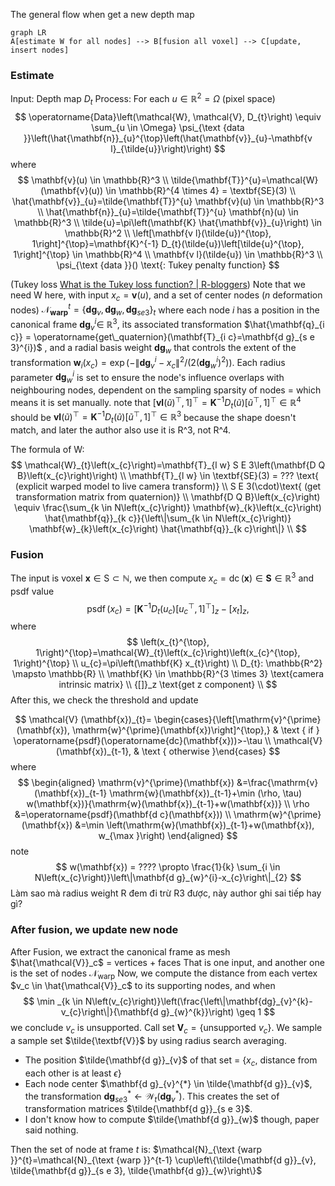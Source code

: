 The general flow when get a new depth map 
```mermaid
graph LR 
A[estimate W for all nodes] --> B[fusion all voxel] --> C[update, insert nodes]
```

### Estimate 
Input: Depth map $D_{t}$ 
Process: 
For each $u \in \mathbb{R}^2 = \Omega$ (pixel space)
$$
\operatorname{Data}\left(\mathcal{W}, \mathcal{V}, D_{t}\right) \equiv \sum_{u \in \Omega} \psi_{\text {data }}\left(\hat{\mathbf{n}}_{u}^{\top}\left(\hat{\mathbf{v}}_{u}-\mathbf{v l}_{\tilde{u}}\right)\right)
$$
where
$$
\mathbf{v}(u) \in \mathbb{R}^3 \\ 
\tilde{\mathbf{T}}^{u}=\mathcal{W}(\mathbf{v}(u)) \in \mathbb{R}^{4 \times 4} = \textbf{SE}(3) \\ 
\hat{\mathbf{v}}_{u}=\tilde{\mathbf{T}}^{u} \mathbf{v}(u) \in \mathbb{R}^3 \\ 
\hat{\mathbf{n}}_{u}=\tilde{\mathbf{T}}^{u} \mathbf{n}(u) \in \mathbb{R}^3 \\ 
\tilde{u}=\pi\left(\mathbf{K} \hat{\mathbf{v}}_{u}\right) \in \mathbb{R}^2 \\ 
\left[\mathbf{v l}(\tilde{u})^{\top}, 1\right]^{\top}=\mathbf{K}^{-1} D_{t}(\tilde{u})\left[\tilde{u}^{\top}, 1\right]^{\top} \in \mathbb{R}^4 \\ 
\mathbf{v l}(\tilde{u}) \in \mathbb{R}^3 \\ 
\psi_{\text {data }}() \text{:  Tukey penalty function}
$$ 

(Tukey loss [What is the Tukey loss function? | R-bloggers](https://www.r-bloggers.com/2021/04/what-is-the-tukey-loss-function/))
Note that we need W here, with input $x_c = \mathbf{v}(u)$, and a set of center nodes ($n$ deformation nodes) $\mathcal{N}_{\mathbf{w a r p}}^{t}=\left\{\mathbf{d g}_{v}, \mathbf{d g}_{w}, \mathbf{d g}_{s e 3}\right\}_{t}$ where each node $i$ has a position in the canonical frame $\mathbf{d g}_{v}^{i} \in$ $\mathbb{R}^{3}$, its associated transformation $\hat{\mathbf{q}_{i c}} = \operatorname{get\_quaternion}(\mathbf{T}_{i c}=\mathbf{d g}_{s e 3}^{i})$ , and a radial basis weight $\mathbf{d g}_{w}$ that controls the extent of the transformation $\mathbf{w}_{i}\left(x_{c}\right)=\exp \left(-\left\|\mathbf{d g}_{v}^{i}-x_{c}\right\|^{2} /\left(2\left(\mathbf{d g}_{w}^{i}\right)^{2}\right)\right)$. Each radius parameter $\mathbf{d g}_{w}^{i}$ is set to ensure the node's influence overlaps with neighbouring nodes, dependent on the sampling sparsity of nodes = which means it is set manually. 
note that $\left[\mathbf{v l}(\tilde{u})^{\top}, 1\right]^{\top}=\mathbf{K}^{-1} D_{t}(\tilde{u})\left[\tilde{u}^{\top}, 1\right]^{\top} \in \mathbb{R}^4$ should be $\mathbf{v l}(\tilde{u})^{\top}=\mathbf{K}^{-1} D_{t}(\tilde{u})\left[\tilde{u}^{\top}, 1\right]^{\top} \in \mathbb{R}^3$ because the shape doesn't match, and later the author also use it is R^3, not R^4.

The formula of W: 
$$
\mathcal{W}_{t}\left(x_{c}\right)=\mathbf{T}_{l w} S E 3\left(\mathbf{D Q B}\left(x_{c}\right)\right) \\ 
\mathbf{T}_{l w} \in \textbf{SE}(3) = ??? \text{ (explicit warped model to live camera transform)} \\ 
S E 3(\cdot)\text{ (get transformation matrix from quaternion)} \\ 
\mathbf{D Q B}\left(x_{c}\right) \equiv \frac{\sum_{k \in N\left(x_{c}\right)} \mathbf{w}_{k}\left(x_{c}\right) \hat{\mathbf{q}}_{k c}}{\left\|\sum_{k \in N\left(x_{c}\right)} \mathbf{w}_{k}\left(x_{c}\right) \hat{\mathbf{q}}_{k c}\right\|} \\ 
$$
### Fusion 
The input is voxel $\mathbf{x} \in \mathrm{S} \subset \mathbb{N}$, 
we then compute $x_c = \operatorname{dc}(\mathbf{x}) \in \textbf{S} \in \mathbb{R}^3$  and psdf value 
$$
\operatorname{psdf}\left(x_{c}\right)=\left[\mathbf{K}^{-1} D_{t}\left(u_{c}\right)\left[u_{c}^{\top}, 1\right]^{\top}\right]_{z}-\left[x_{t}\right]_{z},
$$
where 
$$
\left(x_{t}^{\top}, 1\right)^{\top}=\mathcal{W}_{t}\left(x_{c}\right)\left(x_{c}^{\top}, 1\right)^{\top} \\ 
u_{c}=\pi\left(\mathbf{K} x_{t}\right) \\ 
D_{t}: \mathbb{R^2}  \mapsto \mathbb{R} \\ 
\mathbf{K} \in \mathbb{R}^{3 \times 3} \text{camera intrinsic matrix} \\ 
{[]}_z \text{get z component} \\
$$
After this, we check the threshold and update 

$$
\mathcal{V} (\mathbf{x})_{t}= \begin{cases}{\left[\mathrm{v}^{\prime}(\mathbf{x}), \mathrm{w}^{\prime}(\mathbf{x})\right]^{\top},} & \text { if } \operatorname{psdf}(\operatorname{dc}(\mathbf{x}))>-\tau \\ \mathcal{V}(\mathbf{x})_{t-1}, & \text { otherwise }\end{cases}
$$
where 
$$
\begin{aligned}
\mathrm{v}^{\prime}(\mathbf{x}) &=\frac{\mathrm{v}(\mathbf{x})_{t-1} \mathrm{w}(\mathbf{x})_{t-1}+\min (\rho, \tau) w(\mathbf{x})}{\mathrm{w}(\mathbf{x})_{t-1}+w(\mathbf{x})} \\
\rho &=\operatorname{psdf}(\mathbf{d c}(\mathbf{x})) \\
\mathrm{w}^{\prime}(\mathbf{x}) &=\min \left(\mathrm{w}(\mathbf{x})_{t-1}+w(\mathbf{x}), w_{\max }\right)
\end{aligned}
$$
note 
$$
w(\mathbf{x}) = ???? \propto \frac{1}{k} \sum_{i \in N\left(x_{c}\right)}\left\|\mathbf{d g}_{w}^{i}-x_{c}\right\|_{2}
$$
Làm sao mà radius weight R đem đi trừ R3 được, này author ghi sai tiếp hay gì? 

### After fusion, we update new node
After Fusion, we extract the canonical frame as mesh $\hat{\mathcal{V}}_c$ = vertices + faces 
That is one input, and another one is the set of nodes $\mathcal{N}_{\text{warp}}$ 
Now, we compute the distance from each vertex $v_c \in \hat{\mathcal{V}}_c$ to its supporting nodes, and when 
$$
\min _{k \in N\left(v_{c}\right)}\left(\frac{\left\|\mathbf{dg}_{v}^{k}-v_{c}\right\|}{\mathbf{d g}_{w}^{k}}\right) \geq 1
$$
we conclude $v_c$ is unsupported. Call set $\textbf{V}_c = \{\text{unsupported } v_c\}$. We sample a sample set $\tilde{\textbf{V}}$ by using radius search averaging. 
- The position $\tilde{\mathbf{d g}}_{v}$ of that set = {$x_c$, distance from each other is at least $\epsilon$}
- Each node center  $\mathbf{d g}_{v}^{*} \in \tilde{\mathbf{d g}}_{v}$, the transformation $\mathbf{dg}_{s e 3}^{*} \leftarrow \mathcal{W}_{t}\left(\mathbf{dg}_{v}^{*}\right)$. This creates the set of transformation matrices $\tilde{\mathbf{d g}}_{s e 3}$.
- I don't know how to compute $\tilde{\mathbf{d g}}_{w}$ though, paper said nothing.


Then the set of node at frame $t$ is:
$\mathcal{N}_{\text {warp }}^{t}=\mathcal{N}_{\text {warp }}^{t-1} \cup\left\{\tilde{\mathbf{d g}}_{v}, \tilde{\mathbf{d g}}_{s e 3}, \tilde{\mathbf{d g}}_{w}\right\}$